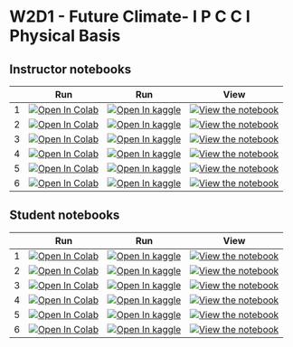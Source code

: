 # W2D1 - Future Climate- I P C C I Physical Basis

## Instructor notebooks

|   | Run | Run | View |
| - | --- | --- | ---- |
| 1 | [![Open In Colab](https://colab.research.google.com/assets/colab-badge.svg)](https://colab.research.google.com/github/ClimateMatchAcademy/course-content/blob/main/tutorials/W2D1_FutureClimate-IPCCIPhysicalBasis/instructor/W2D1_Tutorial_1.ipynb) | [![Open In kaggle](https://kaggle.com/static/images/open-in-kaggle.svg)](https://kaggle.com/kernels/welcome?src=https://raw.githubusercontent.com/ClimateMatchAcademy/course-content/main/tutorials/W2D1_FutureClimate-IPCCIPhysicalBasis/instructor/W2D1_Tutorial_1.ipynb) | [![View the notebook](https://img.shields.io/badge/render-nbviewer-orange.svg)](https://nbviewer.jupyter.org/github/ClimateMatchAcademy/course-content/blob/main/tutorials/W2D1_FutureClimate-IPCCIPhysicalBasis/instructor/W2D1_Tutorial_1.ipynb?flush_cache=true) |
| 2 | [![Open In Colab](https://colab.research.google.com/assets/colab-badge.svg)](https://colab.research.google.com/github/ClimateMatchAcademy/course-content/blob/main/tutorials/W2D1_FutureClimate-IPCCIPhysicalBasis/instructor/W2D1_Tutorial_2.ipynb) | [![Open In kaggle](https://kaggle.com/static/images/open-in-kaggle.svg)](https://kaggle.com/kernels/welcome?src=https://raw.githubusercontent.com/ClimateMatchAcademy/course-content/main/tutorials/W2D1_FutureClimate-IPCCIPhysicalBasis/instructor/W2D1_Tutorial_2.ipynb) | [![View the notebook](https://img.shields.io/badge/render-nbviewer-orange.svg)](https://nbviewer.jupyter.org/github/ClimateMatchAcademy/course-content/blob/main/tutorials/W2D1_FutureClimate-IPCCIPhysicalBasis/instructor/W2D1_Tutorial_2.ipynb?flush_cache=true) |
| 3 | [![Open In Colab](https://colab.research.google.com/assets/colab-badge.svg)](https://colab.research.google.com/github/ClimateMatchAcademy/course-content/blob/main/tutorials/W2D1_FutureClimate-IPCCIPhysicalBasis/instructor/W2D1_Tutorial_3.ipynb) | [![Open In kaggle](https://kaggle.com/static/images/open-in-kaggle.svg)](https://kaggle.com/kernels/welcome?src=https://raw.githubusercontent.com/ClimateMatchAcademy/course-content/main/tutorials/W2D1_FutureClimate-IPCCIPhysicalBasis/instructor/W2D1_Tutorial_3.ipynb) | [![View the notebook](https://img.shields.io/badge/render-nbviewer-orange.svg)](https://nbviewer.jupyter.org/github/ClimateMatchAcademy/course-content/blob/main/tutorials/W2D1_FutureClimate-IPCCIPhysicalBasis/instructor/W2D1_Tutorial_3.ipynb?flush_cache=true) |
| 4 | [![Open In Colab](https://colab.research.google.com/assets/colab-badge.svg)](https://colab.research.google.com/github/ClimateMatchAcademy/course-content/blob/main/tutorials/W2D1_FutureClimate-IPCCIPhysicalBasis/instructor/W2D1_Tutorial_4.ipynb) | [![Open In kaggle](https://kaggle.com/static/images/open-in-kaggle.svg)](https://kaggle.com/kernels/welcome?src=https://raw.githubusercontent.com/ClimateMatchAcademy/course-content/main/tutorials/W2D1_FutureClimate-IPCCIPhysicalBasis/instructor/W2D1_Tutorial_4.ipynb) | [![View the notebook](https://img.shields.io/badge/render-nbviewer-orange.svg)](https://nbviewer.jupyter.org/github/ClimateMatchAcademy/course-content/blob/main/tutorials/W2D1_FutureClimate-IPCCIPhysicalBasis/instructor/W2D1_Tutorial_4.ipynb?flush_cache=true) |
| 5 | [![Open In Colab](https://colab.research.google.com/assets/colab-badge.svg)](https://colab.research.google.com/github/ClimateMatchAcademy/course-content/blob/main/tutorials/W2D1_FutureClimate-IPCCIPhysicalBasis/instructor/W2D1_Tutorial_5.ipynb) | [![Open In kaggle](https://kaggle.com/static/images/open-in-kaggle.svg)](https://kaggle.com/kernels/welcome?src=https://raw.githubusercontent.com/ClimateMatchAcademy/course-content/main/tutorials/W2D1_FutureClimate-IPCCIPhysicalBasis/instructor/W2D1_Tutorial_5.ipynb) | [![View the notebook](https://img.shields.io/badge/render-nbviewer-orange.svg)](https://nbviewer.jupyter.org/github/ClimateMatchAcademy/course-content/blob/main/tutorials/W2D1_FutureClimate-IPCCIPhysicalBasis/instructor/W2D1_Tutorial_5.ipynb?flush_cache=true) |
| 6 | [![Open In Colab](https://colab.research.google.com/assets/colab-badge.svg)](https://colab.research.google.com/github/ClimateMatchAcademy/course-content/blob/main/tutorials/W2D1_FutureClimate-IPCCIPhysicalBasis/instructor/W2D1_Tutorial_6.ipynb) | [![Open In kaggle](https://kaggle.com/static/images/open-in-kaggle.svg)](https://kaggle.com/kernels/welcome?src=https://raw.githubusercontent.com/ClimateMatchAcademy/course-content/main/tutorials/W2D1_FutureClimate-IPCCIPhysicalBasis/instructor/W2D1_Tutorial_6.ipynb) | [![View the notebook](https://img.shields.io/badge/render-nbviewer-orange.svg)](https://nbviewer.jupyter.org/github/ClimateMatchAcademy/course-content/blob/main/tutorials/W2D1_FutureClimate-IPCCIPhysicalBasis/instructor/W2D1_Tutorial_6.ipynb?flush_cache=true) |


## Student notebooks

|   | Run | Run | View |
| - | --- | --- | ---- |
| 1 | [![Open In Colab](https://colab.research.google.com/assets/colab-badge.svg)](https://colab.research.google.com/github/ClimateMatchAcademy/course-content/blob/main/tutorials/W2D1_FutureClimate-IPCCIPhysicalBasis/student/W2D1_Tutorial_1.ipynb) | [![Open In kaggle](https://kaggle.com/static/images/open-in-kaggle.svg)](https://kaggle.com/kernels/welcome?src=https://raw.githubusercontent.com/ClimateMatchAcademy/course-content/main/tutorials/W2D1_FutureClimate-IPCCIPhysicalBasis/student/W2D1_Tutorial_1.ipynb) | [![View the notebook](https://img.shields.io/badge/render-nbviewer-orange.svg)](https://nbviewer.jupyter.org/github/ClimateMatchAcademy/course-content/blob/main/tutorials/W2D1_FutureClimate-IPCCIPhysicalBasis/student/W2D1_Tutorial_1.ipynb?flush_cache=true) |
| 2 | [![Open In Colab](https://colab.research.google.com/assets/colab-badge.svg)](https://colab.research.google.com/github/ClimateMatchAcademy/course-content/blob/main/tutorials/W2D1_FutureClimate-IPCCIPhysicalBasis/student/W2D1_Tutorial_2.ipynb) | [![Open In kaggle](https://kaggle.com/static/images/open-in-kaggle.svg)](https://kaggle.com/kernels/welcome?src=https://raw.githubusercontent.com/ClimateMatchAcademy/course-content/main/tutorials/W2D1_FutureClimate-IPCCIPhysicalBasis/student/W2D1_Tutorial_2.ipynb) | [![View the notebook](https://img.shields.io/badge/render-nbviewer-orange.svg)](https://nbviewer.jupyter.org/github/ClimateMatchAcademy/course-content/blob/main/tutorials/W2D1_FutureClimate-IPCCIPhysicalBasis/student/W2D1_Tutorial_2.ipynb?flush_cache=true) |
| 3 | [![Open In Colab](https://colab.research.google.com/assets/colab-badge.svg)](https://colab.research.google.com/github/ClimateMatchAcademy/course-content/blob/main/tutorials/W2D1_FutureClimate-IPCCIPhysicalBasis/student/W2D1_Tutorial_3.ipynb) | [![Open In kaggle](https://kaggle.com/static/images/open-in-kaggle.svg)](https://kaggle.com/kernels/welcome?src=https://raw.githubusercontent.com/ClimateMatchAcademy/course-content/main/tutorials/W2D1_FutureClimate-IPCCIPhysicalBasis/student/W2D1_Tutorial_3.ipynb) | [![View the notebook](https://img.shields.io/badge/render-nbviewer-orange.svg)](https://nbviewer.jupyter.org/github/ClimateMatchAcademy/course-content/blob/main/tutorials/W2D1_FutureClimate-IPCCIPhysicalBasis/student/W2D1_Tutorial_3.ipynb?flush_cache=true) |
| 4 | [![Open In Colab](https://colab.research.google.com/assets/colab-badge.svg)](https://colab.research.google.com/github/ClimateMatchAcademy/course-content/blob/main/tutorials/W2D1_FutureClimate-IPCCIPhysicalBasis/student/W2D1_Tutorial_4.ipynb) | [![Open In kaggle](https://kaggle.com/static/images/open-in-kaggle.svg)](https://kaggle.com/kernels/welcome?src=https://raw.githubusercontent.com/ClimateMatchAcademy/course-content/main/tutorials/W2D1_FutureClimate-IPCCIPhysicalBasis/student/W2D1_Tutorial_4.ipynb) | [![View the notebook](https://img.shields.io/badge/render-nbviewer-orange.svg)](https://nbviewer.jupyter.org/github/ClimateMatchAcademy/course-content/blob/main/tutorials/W2D1_FutureClimate-IPCCIPhysicalBasis/student/W2D1_Tutorial_4.ipynb?flush_cache=true) |
| 5 | [![Open In Colab](https://colab.research.google.com/assets/colab-badge.svg)](https://colab.research.google.com/github/ClimateMatchAcademy/course-content/blob/main/tutorials/W2D1_FutureClimate-IPCCIPhysicalBasis/student/W2D1_Tutorial_5.ipynb) | [![Open In kaggle](https://kaggle.com/static/images/open-in-kaggle.svg)](https://kaggle.com/kernels/welcome?src=https://raw.githubusercontent.com/ClimateMatchAcademy/course-content/main/tutorials/W2D1_FutureClimate-IPCCIPhysicalBasis/student/W2D1_Tutorial_5.ipynb) | [![View the notebook](https://img.shields.io/badge/render-nbviewer-orange.svg)](https://nbviewer.jupyter.org/github/ClimateMatchAcademy/course-content/blob/main/tutorials/W2D1_FutureClimate-IPCCIPhysicalBasis/student/W2D1_Tutorial_5.ipynb?flush_cache=true) |
| 6 | [![Open In Colab](https://colab.research.google.com/assets/colab-badge.svg)](https://colab.research.google.com/github/ClimateMatchAcademy/course-content/blob/main/tutorials/W2D1_FutureClimate-IPCCIPhysicalBasis/student/W2D1_Tutorial_6.ipynb) | [![Open In kaggle](https://kaggle.com/static/images/open-in-kaggle.svg)](https://kaggle.com/kernels/welcome?src=https://raw.githubusercontent.com/ClimateMatchAcademy/course-content/main/tutorials/W2D1_FutureClimate-IPCCIPhysicalBasis/student/W2D1_Tutorial_6.ipynb) | [![View the notebook](https://img.shields.io/badge/render-nbviewer-orange.svg)](https://nbviewer.jupyter.org/github/ClimateMatchAcademy/course-content/blob/main/tutorials/W2D1_FutureClimate-IPCCIPhysicalBasis/student/W2D1_Tutorial_6.ipynb?flush_cache=true) |

